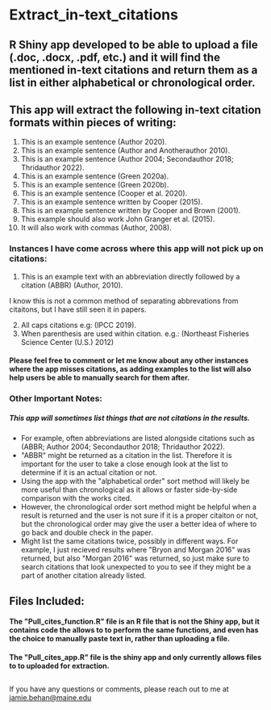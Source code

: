 # Extract_in-text_citations
## R Shiny app developed to be able to upload a file (.doc, .docx, .pdf, etc.) and it will find the mentioned in-text citations and return them as a list in either alphabetical or chronological order.

## This app will extract the following in-text citation formats within pieces of writing:
  1) This is an example sentence (Author 2020).
  2) This is an example sentence (Author and Anotherauthor 2010).
  3) This is an example sentence (Author 2004; Secondauthor 2018; Thridauthor 2022).
  4) This is an example sentence (Green 2020a).
  5) This is an example sentence (Green 2020b).
  6) This is an example sentence (Cooper et al. 2020).
  7) This is an example sentence written by Cooper (2015).
  8) This is an example sentence written by Cooper and Brown (2001).
  9) This example should also work John Granger et al. (2015).
  10) It will also work with commas (Author, 2008).



### Instances I have come across where this app will not pick up on citations:
  1) This is an example text with an abbreviation directly followed by a citation (ABBR) (Author, 2010).
         
I know this is not a common method of separating abbrevations from citaitons, but I have still seen it in papers.

  2) All caps citations e.g: (IPCC 2019).
  3) When parenthesis are used within citation. e.g.: (Northeast Fisheries Science Center (U.S.) 2012)

#### Please feel free to comment or let me know about any other instances where the app misses citations, as adding examples to the list will also help users be able to manually search for them after.

### Other Important Notes:
##### This app will sometimes list things that are not citations in the results.
- For example, often abbreviations are listed alongside citations such as (ABBR; Author 2004; Secondauthor 2018; Thridauthor 2022).
- "ABBR" might be returned as a citation in the list. Therefore it is important for the user to take a close enough look at the list to determine if it is an actual       citation or not.
- Using the app with the "alphabetical order" sort method will likely be more useful than chronological as it allows or faster side-by-side comparison with the works cited.
- However, the chronological order sort method might be helpful when a result is returned and the user is not sure if it is a proper citaiton or not, but the chronological order may give the user a better idea of where to go back and double check in the paper.
- Might list the same citations twice, possibly in different ways. For example, I just recieved results where "Bryon and Morgan 2016" was returned, but also "Morgan 2016" was returned, so just make sure to search citations that look unexpected to you to see if they might be a part of another citation already listed.
      
## Files Included:

#### The "Pull_cites_function.R" file is an R file that is not the Shiny app, but it contains code the allows to to perform the same functions, and even has the choice to manually paste text in, rather than uploading a file.

#### The "Pull_cites_app.R" file is the shiny app and only currently allows files to to uploaded for extraction.

##

If you have any questions or comments, please reach out to me at jamie.behan@maine.edu
  
